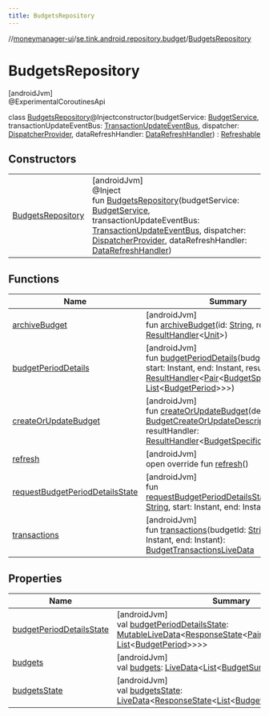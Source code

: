 ```yaml
---
title: BudgetsRepository
---
```

//[moneymanager-ui](../../../index.html)/[se.tink.android.repository.budget](../index.html)/[BudgetsRepository](index.html)



# BudgetsRepository



[androidJvm]\
@ExperimentalCoroutinesApi



class [BudgetsRepository](index.html)@Injectconstructor(budgetService: [BudgetService](../../com.tink.service.budget/-budget-service/index.html), transactionUpdateEventBus: [TransactionUpdateEventBus](../../se.tink.android.repository.transaction/-transaction-update-event-bus/index.html), dispatcher: [DispatcherProvider](../../com.tink.service.util/-dispatcher-provider/index.html), dataRefreshHandler: [DataRefreshHandler](../../se.tink.android.repository.service/-data-refresh-handler/index.html)) : [Refreshable](../../se.tink.android.repository.service/-refreshable/index.html)



## Constructors


| | |
|---|---|
| [BudgetsRepository](-budgets-repository.html) | [androidJvm]<br>@Inject<br>fun [BudgetsRepository](-budgets-repository.html)(budgetService: [BudgetService](../../com.tink.service.budget/-budget-service/index.html), transactionUpdateEventBus: [TransactionUpdateEventBus](../../se.tink.android.repository.transaction/-transaction-update-event-bus/index.html), dispatcher: [DispatcherProvider](../../com.tink.service.util/-dispatcher-provider/index.html), dataRefreshHandler: [DataRefreshHandler](../../se.tink.android.repository.service/-data-refresh-handler/index.html)) |


## Functions


| Name | Summary |
|---|---|
| [archiveBudget](archive-budget.html) | [androidJvm]<br>fun [archiveBudget](archive-budget.html)(id: [String](https://kotlinlang.org/api/latest/jvm/stdlib/kotlin/-string/index.html), resultHandler: [ResultHandler](../../com.tink.service.handler/-result-handler/index.html)&lt;[Unit](https://kotlinlang.org/api/latest/jvm/stdlib/kotlin/-unit/index.html)&gt;) |
| [budgetPeriodDetails](budget-period-details.html) | [androidJvm]<br>fun [budgetPeriodDetails](budget-period-details.html)(budgetId: [String](https://kotlinlang.org/api/latest/jvm/stdlib/kotlin/-string/index.html), start: Instant, end: Instant, resultHandler: [ResultHandler](../../com.tink.service.handler/-result-handler/index.html)&lt;[Pair](https://kotlinlang.org/api/latest/jvm/stdlib/kotlin/-pair/index.html)&lt;[BudgetSpecification](../../com.tink.model.budget/index.html#1357535401%2FClasslikes%2F1000845458), [List](https://kotlinlang.org/api/latest/jvm/stdlib/kotlin.collections/-list/index.html)&lt;[BudgetPeriod](../../com.tink.model.budget/index.html#406477269%2FClasslikes%2F1000845458)&gt;&gt;&gt;) |
| [createOrUpdateBudget](create-or-update-budget.html) | [androidJvm]<br>fun [createOrUpdateBudget](create-or-update-budget.html)(descriptor: [BudgetCreateOrUpdateDescriptor](../../com.tink.model.budget/-budget-create-or-update-descriptor/index.html), resultHandler: [ResultHandler](../../com.tink.service.handler/-result-handler/index.html)&lt;[BudgetSpecification](../../com.tink.model.budget/index.html#1357535401%2FClasslikes%2F1000845458)&gt;) |
| [refresh](refresh.html) | [androidJvm]<br>open override fun [refresh](refresh.html)() |
| [requestBudgetPeriodDetailsState](request-budget-period-details-state.html) | [androidJvm]<br>fun [requestBudgetPeriodDetailsState](request-budget-period-details-state.html)(budgetId: [String](https://kotlinlang.org/api/latest/jvm/stdlib/kotlin/-string/index.html), start: Instant, end: Instant) |
| [transactions](transactions.html) | [androidJvm]<br>fun [transactions](transactions.html)(budgetId: [String](https://kotlinlang.org/api/latest/jvm/stdlib/kotlin/-string/index.html), start: Instant, end: Instant): [BudgetTransactionsLiveData](../-budget-transactions-live-data/index.html) |


## Properties


| Name | Summary |
|---|---|
| [budgetPeriodDetailsState](budget-period-details-state.html) | [androidJvm]<br>val [budgetPeriodDetailsState](budget-period-details-state.html): [MutableLiveData](https://developer.android.com/reference/kotlin/androidx/lifecycle/MutableLiveData.html)&lt;[ResponseState](../../com.tink.service.network/-response-state/index.html)&lt;[Pair](https://kotlinlang.org/api/latest/jvm/stdlib/kotlin/-pair/index.html)&lt;[BudgetSpecification](../../com.tink.model.budget/index.html#1357535401%2FClasslikes%2F1000845458), [List](https://kotlinlang.org/api/latest/jvm/stdlib/kotlin.collections/-list/index.html)&lt;[BudgetPeriod](../../com.tink.model.budget/index.html#406477269%2FClasslikes%2F1000845458)&gt;&gt;&gt;&gt; |
| [budgets](budgets.html) | [androidJvm]<br>val [budgets](budgets.html): [LiveData](https://developer.android.com/reference/kotlin/androidx/lifecycle/LiveData.html)&lt;[List](https://kotlinlang.org/api/latest/jvm/stdlib/kotlin.collections/-list/index.html)&lt;[BudgetSummary](../../com.tink.model.budget/index.html#1968246694%2FClasslikes%2F1000845458)&gt;&gt; |
| [budgetsState](budgets-state.html) | [androidJvm]<br>val [budgetsState](budgets-state.html): [LiveData](https://developer.android.com/reference/kotlin/androidx/lifecycle/LiveData.html)&lt;[ResponseState](../../com.tink.service.network/-response-state/index.html)&lt;[List](https://kotlinlang.org/api/latest/jvm/stdlib/kotlin.collections/-list/index.html)&lt;[BudgetSummary](../../com.tink.model.budget/index.html#1968246694%2FClasslikes%2F1000845458)&gt;&gt;&gt; |

